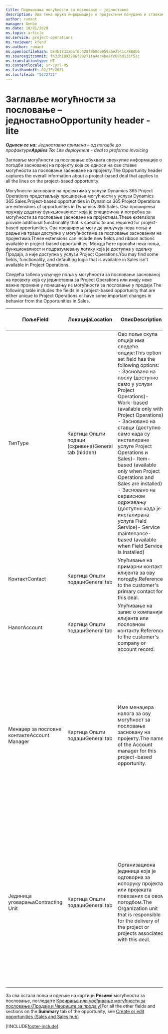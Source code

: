 ```yaml
---
title: Подешавања могућности за пословање – једноставно
description: Ова тема пружа информације о пројектним понудама и ставкама могућности за пословање заснованим на пројекту.
author: rumant
manager: Annbe
ms.date: 10/01/2020
ms.topic: article
ms.service: project-operations
ms.reviewer: kfend
ms.author: rumant
ms.openlocfilehash: b84b1831abaf6c428f9b8da959abe2541c788db6
ms.sourcegitcommit: fa32b1893286f20271fa4ec4be8fc68bd135f53c
ms.translationtype: HT
ms.contentlocale: sr-Cyrl-RS
ms.lasthandoff: 02/15/2021
ms.locfileid: "5272721"
---
```

# <a name="opportunity-header---lite"></a><span data-ttu-id="27be9-103">Заглавље могућности за пословање – једноставно</span><span class="sxs-lookup"><span data-stu-id="27be9-103">Opportunity header - lite</span></span>

<span data-ttu-id="27be9-104">_**Односи се на:** Једноставна примена – од погодбе до профактуре_</span><span class="sxs-lookup"><span data-stu-id="27be9-104">_**Applies To:** Lite deployment - deal to proforma invoicing_</span></span>

<span data-ttu-id="27be9-105">Заглавље могућности за пословање обухвата свеукупне информације о погодби заснованој на пројекту која се односи на све ставке могућности за пословање засноване на пројекту.</span><span class="sxs-lookup"><span data-stu-id="27be9-105">The Opportunity header captures the overall information about a project-based deal that applies to all the lines on the project-based opportunity.</span></span>

<span data-ttu-id="27be9-106">Могућности засноване на пројектима у услузи Dynamics 365 Project Operations представљају проширења могућности у услузи Dynamics 365 Sales.</span><span class="sxs-lookup"><span data-stu-id="27be9-106">Project-based opportunities in Dynamics 365 Project Operations are extensions of opportunities in Dynamics 365 Sales.</span></span> <span data-ttu-id="27be9-107">Ова проширења пружају додатну функционалност која је специфична и потребна за могућности за пословање засноване на пројектима.</span><span class="sxs-lookup"><span data-stu-id="27be9-107">These extensions provide additional functionality that is specific to and required for project-based opportunities.</span></span> <span data-ttu-id="27be9-108">Ова проширења могу да укључују нова поља и радње на траци доступне у могућностима за пословање заснованим на пројектима.</span><span class="sxs-lookup"><span data-stu-id="27be9-108">These extensions can include new fields and ribbon actions available in project-based opportunities.</span></span> <span data-ttu-id="27be9-109">Можда ћете пронаћи нека поља, функционалност и подразумевану логику која је доступна у одељку Продаја, а није доступна у услузи Project Operations.</span><span class="sxs-lookup"><span data-stu-id="27be9-109">You may find some fields, functionality, and defaulting logic that is available in Sales isn't available in Project Operations.</span></span>

<span data-ttu-id="27be9-110">Следећа табела укључује поља у могућности за пословање заснованој на пројекту која су јединствена за Project Operations или имају неке важне промене у понашању из могућности за пословање у продаји.</span><span class="sxs-lookup"><span data-stu-id="27be9-110">The following table includes the fields in a project-based opportunity that are either unique to Project Operations or have some important changes in behavior from the Opportunities in Sales.</span></span>

| <span data-ttu-id="27be9-111">**Поље**</span><span class="sxs-lookup"><span data-stu-id="27be9-111">**Field**</span></span> | <span data-ttu-id="27be9-112">**Локација**</span><span class="sxs-lookup"><span data-stu-id="27be9-112">**Location**</span></span> | <span data-ttu-id="27be9-113">**Опис**</span><span class="sxs-lookup"><span data-stu-id="27be9-113">**Description**</span></span> | <span data-ttu-id="27be9-114">**Последични утицај**</span><span class="sxs-lookup"><span data-stu-id="27be9-114">**Downstream impact**</span></span> |
| --- | --- | --- | --- |
| <span data-ttu-id="27be9-115">Тип</span><span class="sxs-lookup"><span data-stu-id="27be9-115">Type</span></span> | <span data-ttu-id="27be9-116">Картица Општи подаци (скривена)</span><span class="sxs-lookup"><span data-stu-id="27be9-116">General tab (hidden)</span></span> | <span data-ttu-id="27be9-117">Ово поље скупа опција има следеће опције:</span><span class="sxs-lookup"><span data-stu-id="27be9-117">This option set field has the following options:</span></span></br><span data-ttu-id="27be9-118">- Засновано на послу (доступно само у услузи Project Operations)</span><span class="sxs-lookup"><span data-stu-id="27be9-118">- Work-based (available only with Project Operations)</span></span></br><span data-ttu-id="27be9-119">- Засновано на ставци (доступно само када су инсталиране услуге Project Operations и Sales)</span><span class="sxs-lookup"><span data-stu-id="27be9-119">- Item-based (available only when Project Operations and Sales are installed)</span></span></br><span data-ttu-id="27be9-120">- Засновано на сервисном одржавању (доступно када је инсталирана услуга Field Service)</span><span class="sxs-lookup"><span data-stu-id="27be9-120">- Service maintenance-based (available when Field Service is installed)</span></span> | <span data-ttu-id="27be9-121">Када користите Project Operations, ова вредност поља се аутоматски поставља на опцију **Засновано на послу**, која класификује могућност за пословање као засновану на пројекту.</span><span class="sxs-lookup"><span data-stu-id="27be9-121">When you use Project Operations, this field value is automatically set to **Work-based** which classifies the Opportunity as project-based.</span></span> <span data-ttu-id="27be9-122">Могућност за пословање треба да се заснива на пројекту како би се омогућила сва проширења и функције специфичне за пројекат у процесу продаје за ову погодбу.</span><span class="sxs-lookup"><span data-stu-id="27be9-122">An Opportunity should be project-based to enable all project-specific extensions and functionality in the downstream sales process for this deal.</span></span> |
| <span data-ttu-id="27be9-123">Контакт</span><span class="sxs-lookup"><span data-stu-id="27be9-123">Contact</span></span> | <span data-ttu-id="27be9-124">Картица Општи подаци</span><span class="sxs-lookup"><span data-stu-id="27be9-124">General tab</span></span> | <span data-ttu-id="27be9-125">Упућивање на примарни контакт клијента за ову погодбу.</span><span class="sxs-lookup"><span data-stu-id="27be9-125">Reference to the customer's primary contact for this deal.</span></span> | |
| <span data-ttu-id="27be9-126">Налог</span><span class="sxs-lookup"><span data-stu-id="27be9-126">Account</span></span> | <span data-ttu-id="27be9-127">Картица Општи подаци</span><span class="sxs-lookup"><span data-stu-id="27be9-127">General tab</span></span> | <span data-ttu-id="27be9-128">Упућивање на запис о компанији клијента или пословном контакту.</span><span class="sxs-lookup"><span data-stu-id="27be9-128">Reference to the customer's company or account record.</span></span> | |
| <span data-ttu-id="27be9-129">Менаџер за пословне контакте</span><span class="sxs-lookup"><span data-stu-id="27be9-129">Account Manager</span></span> | <span data-ttu-id="27be9-130">Картица Општи подаци</span><span class="sxs-lookup"><span data-stu-id="27be9-130">General tab</span></span> | <span data-ttu-id="27be9-131">Име менаџера налога за ову могућност за пословање засновану на пројекту.</span><span class="sxs-lookup"><span data-stu-id="27be9-131">The name of the Account manager for this project-based opportunity.</span></span> | <span data-ttu-id="27be9-132">Менаџер пословног контакта је одговоран за управљање односом са клијентом кроз завршетак овог пројекта.</span><span class="sxs-lookup"><span data-stu-id="27be9-132">The Account manager is responsible for managing the relationship with the customer through the completion of this project.</span></span> <span data-ttu-id="27be9-133">На основу записа ресурса који може да се резервише повезаног са менаџером налога, уговорна јединица је подразумевана.</span><span class="sxs-lookup"><span data-stu-id="27be9-133">Based on the bookable resource record tied to the Account manager, the contracting unit is defaulted.</span></span> |
| <span data-ttu-id="27be9-134">Јединица уговарања</span><span class="sxs-lookup"><span data-stu-id="27be9-134">Contracting Unit</span></span> | <span data-ttu-id="27be9-135">Картица Општи подаци</span><span class="sxs-lookup"><span data-stu-id="27be9-135">General tab</span></span> | <span data-ttu-id="27be9-136">Организациона јединица која је одговорна за испоруку пројекта или пројеката повезаних са овом погодбом.</span><span class="sxs-lookup"><span data-stu-id="27be9-136">The Organization unit that is responsible for the delivery of the project or projects associated with this deal.</span></span> | <span data-ttu-id="27be9-137">Уговорна јединица је одељење предузећа које ће завршити пројекте након закључења погодбе.</span><span class="sxs-lookup"><span data-stu-id="27be9-137">The contracting unit is the division of the company that will complete the project(s) after the deal is closed.</span></span> <span data-ttu-id="27be9-138">Свака уговорна јединица има валуту и она се користи за извештавање о процењеним и стварним трошковима насталим током пројекта.</span><span class="sxs-lookup"><span data-stu-id="27be9-138">Every contracting unit has a currency, and this currency is used to report estimated and actual costs incurred during the project.</span></span> |

<span data-ttu-id="27be9-139">За сва остала поља и одељке на картици **Резиме** могућности за пословање, погледајте [Креирање или уређивање могућности за пословање (Продаја и Чвориште за продају)](https://docs.microsoft.com/dynamics365/sales-enterprise/create-edit-opportunity-sales)</span><span class="sxs-lookup"><span data-stu-id="27be9-139">For all the other fields and sections on the **Summary** tab of the opportunity, see [Create or edit opportunities (Sales and Sales hub)](https://docs.microsoft.com/dynamics365/sales-enterprise/create-edit-opportunity-sales)</span></span>


[!INCLUDE[footer-include](../../includes/footer-banner.md)]